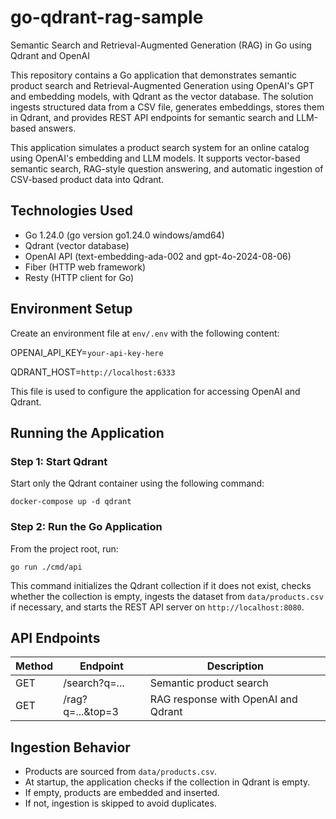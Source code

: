 # go-qdrant-rag-sample

Semantic Search and Retrieval-Augmented Generation (RAG) in Go using Qdrant and OpenAI

This repository contains a Go application that demonstrates semantic product search and Retrieval-Augmented Generation using OpenAI's GPT and embedding models, with Qdrant as the vector database. The solution ingests structured data from a CSV file, generates embeddings, stores them in Qdrant, and provides REST API endpoints for semantic search and LLM-based answers.

This application simulates a product search system for an online catalog using OpenAI's embedding and LLM models. It supports vector-based semantic search, RAG-style question answering, and automatic ingestion of CSV-based product data into Qdrant.

## Technologies Used

- Go 1.24.0 (go version go1.24.0 windows/amd64)
- Qdrant (vector database)
- OpenAI API (text-embedding-ada-002 and gpt-4o-2024-08-06)
- Fiber (HTTP web framework)
- Resty (HTTP client for Go)

## Environment Setup

Create an environment file at `env/.env` with the following content:

OPENAI_API_KEY=`your-api-key-here` 

QDRANT_HOST=`http://localhost:6333`


This file is used to configure the application for accessing OpenAI and Qdrant.

## Running the Application

### Step 1: Start Qdrant

Start only the Qdrant container using the following command:

`docker-compose up -d qdrant`


### Step 2: Run the Go Application

From the project root, run:

`go run ./cmd/api`


This command initializes the Qdrant collection if it does not exist, checks whether the collection is empty, ingests the dataset from `data/products.csv` if necessary, and starts the REST API server on `http://localhost:8080`.


## API Endpoints

| Method | Endpoint             | Description                              |
|--------|----------------------|------------------------------------------|
| GET    | /search?q=...        | Semantic product search                  |
| GET    | /rag?q=...&top=3     | RAG response with OpenAI and Qdrant      |


## Ingestion Behavior

- Products are sourced from `data/products.csv`.
- At startup, the application checks if the collection in Qdrant is empty.
- If empty, products are embedded and inserted.
- If not, ingestion is skipped to avoid duplicates.